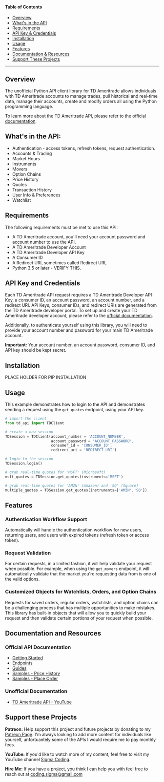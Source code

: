 #### Table of Contents

*   [Overview](#overview)
*   [What's in the API](#whats-in-the-api)
*   [Requirements](#requirements)
*   [API Key & Credentials](#api-key-and-credentials)
*   [Installation](#installation)
*   [Usage](#usage)
*   [Features](#features)
*   [Documentation & Resources](#documentation-and-resources)
*   [Support These Projects](#support-these-projects)

----------

## Overview
The unofficial Python API client library for TD Ameritrade allows individuals with TD Ameritrade accounts to manage trades, pull historical and real-time data, manage their accounts, create and modify orders all using the Python programming language.

To learn more about the TD Ameritrade API, please refer to the [official documentation](https://developer.tdameritrade.com/apis).

## What's in the API:

*   Authentication - access tokens, refresh tokens, request authentication.
*   Accounts & Trading
*   Market Hours
*   Instruments
*   Movers
*   Option Chains
*   Price History
*   Quotes
*   Transaction History
*   User Info & Preferences
*   Watchlist

## Requirements

The following requirements must be met to use this API:

*   A TD Ameritrade account, you'll need your account password and account number to use the API.
*   A TD Ameritrade Developer Account
*   A TD Ameritrade Developer API Key
*   A Consumer ID
*   A Redirect URI, sometimes called Redirect URL
*   Python 3.5 or later - VERIFY THIS.

## API Key and Credentials

Each TD Ameritrade API request requires a TD Ameritrade Developer API Key, a consumer ID, an account password, an account number, and a redirect URI. API Keys, consumer IDs, and redirect URIs are generated from the TD Ameritrade developer portal. To set up and create your TD Ameritrade developer account, please refer to the [official documentation](https://developer.tdameritrade.com/content/phase-1-authentication-update-xml-based-api).

Additionally, to authenticate yourself using this library, you will need to provide your account number and password for your main TD Ameritrade account.

**Important:** Your account number, an account password, consumer ID, and API key should be kept secret.

## Installation

PLACE HOLDER FOR PIP INSTALLATION

## Usage

This example demonstrates how to login to the API and demonstrates sending a request using the ``get_quotes`` endpoint, using your API key.

```python
# import the client
from td_api import TDClient

# create a new session
TDSession = TDClient(account_number = 'ACCOUNT_NUMBER',
                     account_password = 'ACCOUNT_PASSWORD',
                     consumer_id = 'CONSUMER_ID',
                     redirect_uri = 'REDIRECT_URI')

# login to the session
TDSession.login()

# grab real-time quotes for 'MSFT' (Microsoft)
msft_quotes = TDSession.get_quotes(instruments='MSFT')

# grab real-time quotes for 'AMZN' (Amazon) and 'SQ' (Square)
multiple_quotes = TDSession.get_quotes(instruments=['AMZN','SQ'])
```

## Features

### Authentication Workflow Support
Automatically will handle the authentication workflow for new users, returning users, and users with expired tokens (refresh token or access token).

### Request Validation
For certain requests, in a limited fashion, it will help validate your request when possible. For example, when using the ``get_movers`` endpoint, it will automatically validate that the market you're requesting data from is one of the valid options.

### Customized Objects for Watchlists, Orders, and Option Chains
Requests for saved orders, regular orders, watchlists, and option chains can be a challenging process that has multiple opportunities to make mistakes. This library has built-in objects that will allow you to quickly build your request and then validate certain portions of your request when possible.

## Documentation and Resources

### Official API Documentation
- [Getting Started](https://developer.tdameritrade.com/content/phase-1-authentication-update-xml-based-api)
- [Endpoints](https://developer.tdameritrade.com/apis)
- [Guides](https://developer.tdameritrade.com/guides)
- [Samples - Price History](https://developer.tdameritrade.com/content/price-history-samples)
- [Samples - Place Order](https://developer.tdameritrade.com/content/place-order-samples)

### Unofficial Documentation
- [TD Ameritrade API - YouTube](https://www.youtube.com/playlist?list=PLcFcktZ0wnNnKvxFkJ5B7pvGaGa81Ny-6)


## Support these Projects

**Patreon:**
Help support this project and future projects by donating to my [Patreon Page](https://www.patreon.com/sigmacoding). I'm always looking to add more content for individuals like yourself, unfortuantely some of the APIs I would require me to pay monthly fees.

**YouTube:**
If you'd like to watch more of my content, feel free to visit my YouTube channel [Sigma Coding](https://www.youtube.com/c/SigmaCoding).

**Hire Me:**
If you have a project, you think I can help you with feel free to reach out at coding.sigma@gmail.com

